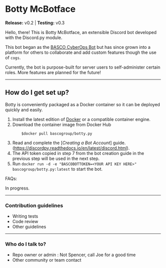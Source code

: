 # Botty McBotface #

**Release:** v0.2 | **Testing:** v0.3


Hello, there! This is Botty McBotface, an extensible Discord bot developed with the Discord.py module.

This bot began as the [BASCO CyberOps Bot](https://github.com/UofA-BASCO/BASCO-cyberopsbot) but has since grown into a platform for others to collaborate and add custom features though the use of `cogs`.

Currently, the bot is purpose-built for server users to self-administer certain roles. More features are planned for the future!

---

## How do I get set up? ###

Botty is conveniently packaged as a Docker container so it can be deployed quickly and easily.

1. Install the latest edition of [Docker](https://docs.docker.com/engine/install/) or a compatible container engine.
1. Download the container image from Docker Hub
    ```
        $docker pull bascogroup/botty.py
    ```
1. Read and complete the [*Creating a Bot Account*] guide.(https://discordpy.readthedocs.io/en/latest/discord.html).
1. The API token copied in step 7 from the bot creation guide in the previous step will be used in the next step.
1. Run `docker run -d -e "BASCOBOTTOKEN=<YOUR API KEY HERE>" bascogroup/botty.py:latest` to start the bot.

FAQs:

In progress.

---

### Contribution guidelines ###

* Writing tests
* Code review
* Other guidelines

---

### Who do I talk to? ###

* Repo owner or admin : Not Spencer, call Joe for a good time
* Other community or team contact